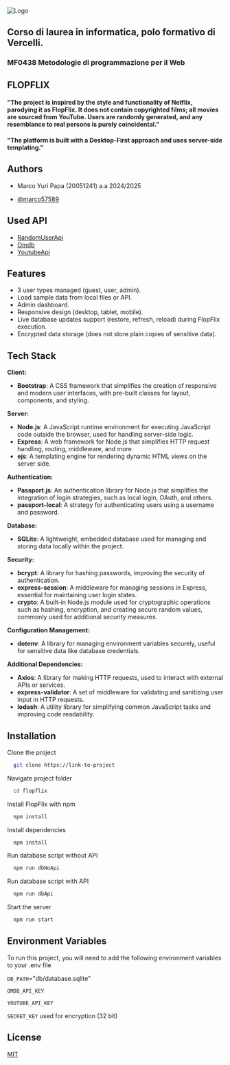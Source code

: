 
![Logo](https://www.uniupo.it/themes/custom/uniupo_2020/uniupo-logo.svg)

## Corso di laurea in informatica, polo formativo di Vercelli. 

### MF0438 Metodologie di programmazione per il Web


## FLOPFLIX
#### "The project is inspired by the style and functionality of Netflix, parodying it as FlopFlix. It does not contain copyrighted films; all movies are sourced from YouTube. Users are randomly generated, and any resemblance to real persons is purely coincidental."

#### "The platform is built with a Desktop-First approach and uses server-side templating."
## Authors
- Marco Yuri Papa (20051241) a.a 2024/2025

- [@marco57589](https://www.github.com/marco57589)


## Used API

 - [RandomUserApi](https://randomuser.me/)
 - [Omdb](https://www.omdbapi.com/)
 - [YoutubeApi]()

## Features

- 3 user types managed (guest, user, admin).
- Load sample data from local files or API.
- Admin dashboard.
- Responsive design (desktop, tablet, mobile).
- Live database updates support (restore, refresh, reload) during FlopFlix execution.
- Encrypted data storage (does not store plain copies of sensitive data).

## Tech Stack

**Client:**  
- **Bootstrap**: A CSS framework that simplifies the creation of responsive and modern user interfaces, with pre-built classes for layout, components, and styling.

**Server:**  
- **Node.js**: A JavaScript runtime environment for executing JavaScript code outside the browser, used for handling server-side logic.
- **Express**: A web framework for Node.js that simplifies HTTP request handling, routing, middleware, and more.
- **ejs**: A templating engine for rendering dynamic HTML views on the server side.

**Authentication:**  
- **Passport.js**: An authentication library for Node.js that simplifies the integration of login strategies, such as local login, OAuth, and others.
- **passport-local**: A strategy for authenticating users using a username and password.

**Database:**  
- **SQLite**: A lightweight, embedded database used for managing and storing data locally within the project.

**Security:**  
- **bcrypt**: A library for hashing passwords, improving the security of authentication.
- **express-session**: A middleware for managing sessions in Express, essential for maintaining user login states.
- **crypto**: A built-in Node.js module used for cryptographic operations such as hashing, encryption, and creating secure random values, commonly used for additional security measures.

**Configuration Management:**  
- **dotenv**: A library for managing environment variables securely, useful for sensitive data like database credentials.

**Additional Dependencies:**  
- **Axios**: A library for making HTTP requests, used to interact with external APIs or services.
- **express-validator**: A set of middleware for validating and sanitizing user input in HTTP requests.
- **lodash**: A utility library for simplifying common JavaScript tasks and improving code readability.


## Installation

Clone the project

```bash
  git clone https://link-to-project
```
Navigate project folder

```bash
  cd flopflix
```
Install FlopFlix with npm

```bash
  npm install
```

Install dependencies

```bash
  npm install
```

Run database script without API

```bash
  npm run dbNoApi
```
Run database script with API

```bash
  npm run dbApi
```

Start the server

```bash
  npm run start
```

    
## Environment Variables

To run this project, you will need to add the following environment variables to your .env file

`DB_PATH`="db/database.sqlite"

`OMDB_API_KEY`

`YOUTUBE_API_KEY`

`SECRET_KEY` used for encryption (32 bit)



## License

[MIT](https://choosealicense.com/licenses/mit/)

